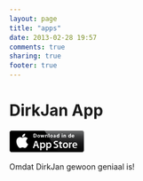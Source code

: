 ```yaml
---
layout: page
title: "apps"
date: 2013-02-28 19:57
comments: true
sharing: true
footer: true
---
```


DirkJan App
===========

[![Download DirkJan in de AppStore!](/images/Download_on_the_App_Store_Badge_NL_135x40_1113.png)](https://itunes.apple.com/nl/app/dirkjan/id573611567?mt=8)

Omdat DirkJan gewoon geniaal is!
